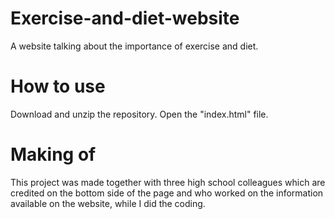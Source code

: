 # Exercise-and-diet-website
A website talking about the importance of exercise and diet.

# How to use
Download and unzip the repository. Open the "index.html" file.

# Making of
This project was made together with three high school colleagues which are credited on the bottom side of the page and who worked on the information available on the website, while I did the coding.
